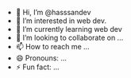 - 👋 Hi, I’m @hasssandev
- 👀 I’m interested in web dev.
- 🌱 I’m currently learning web dev
- 💞️ I’m looking to collaborate on ...
- 📫 How to reach me ...
- 😄 Pronouns: ...
- ⚡ Fun fact: ...

<!---
hasssandev/hasssandev is a ✨ special ✨ repository because its `README.md` (this file) appears on your GitHub profile.
You can click the Preview link to take a look at your changes.
--->
